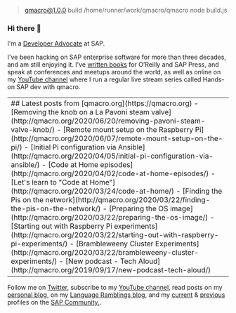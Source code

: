 
> qmacro@1.0.0 build /home/runner/work/qmacro/qmacro
> node build.js


### Hi there 👋

I'm a [Developer Advocate](https://developers.sap.com/) at SAP.

I've been hacking on SAP enterprise software for more than three decades, and am still enjoying it. I've [written books](https://qmacro.org/about/#writing-and-talks) for O’Reilly and SAP Press, and speak at conferences and meetups around the world, as well as online on my [YouTube channel](https://www.youtube.com/djadams-qmacro) where I run a regular live stream series called Hands-on SAP dev with qmacro.

<table width="100%">
<tr>
<td width="100%">
## Latest posts from [qmacro.org](https://qmacro.org)
- [Removing the knob on a La Pavoni steam valve](http://qmacro.org/2020/06/20/removing-pavoni-steam-valve-knob/)
- [Remote mount setup on the Raspberry Pi](http://qmacro.org/2020/06/07/remote-mount-setup-on-the-pi/)
- [Initial Pi configuration via Ansible](http://qmacro.org/2020/04/05/initial-pi-configuration-via-ansible/)
- [Code at Home episodes](http://qmacro.org/2020/04/02/code-at-home-episodes/)
- [Let&#x27;s learn to &quot;Code at Home&quot;](http://qmacro.org/2020/03/24/code-at-home/)
- [Finding the Pis on the network](http://qmacro.org/2020/03/22/finding-the-pis-on-the-network/)
- [Preparing the OS image](http://qmacro.org/2020/03/22/preparing-the-os-image/)
- [Starting out with Raspberry Pi experiments](http://qmacro.org/2020/03/22/starting-out-with-raspberry-pi-experiments/)
- [Brambleweeny Cluster Experiments](http://qmacro.org/2020/03/22/brambleweeny-cluster-experiments/)
- [New podcast - Tech Aloud](http://qmacro.org/2019/09/17/new-podcast-tech-aloud/)
</td>
</tr>
</table>

Follow me on [Twitter](https://twitter.com/qmacro), subscribe to my [YouTube channel](https://www.youtube.com/djadams-qmacro), read posts on my [personal blog](https://qmacro.org), on my [Language Ramblings blog](https://langram.org), and my [current](https://people.sap.com/dj.adams.sap#content:blogposts) & [previous](https://people.sap.com/dj.adams#content:blogposts) profiles on the [SAP Community.](https://community.sap.com).

